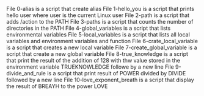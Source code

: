 File 0-alias is a script that create alias
File 1-hello_you is a script that prints hello user where user is the current Linux user
File 2-path is a script that adds /action to the PATH
File 3-paths is a script that counts the number of directories in the PATH
File 4-global_variables is a script that lists environmental variables
File 5-local_variables is a script that lists all local variables and environment variables and function
File 6-crate_local_variable is a script that creates a new local variable
File 7-create_global_variable is a script that create a new global variable
File 8-true_knowledge is a script that print the result of the addition of 128 with thw value stored in the environment variable TRUEKNOWLEDGE followe by a new line
File 9-divide_and_rule is a script that print result of POWER divided by DIVIDE followed by a new line
File 10-love_exponent_breath is a script that display the result of BREAYH to the power LOVE            
